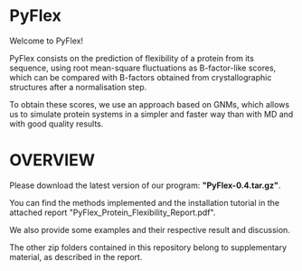 # PyFlex

Welcome to PyFlex!

PyFlex consists on the prediction of flexibility of a protein from its sequence, using root mean-square fluctuations as B-factor-like scores, which can be compared with B-factors obtained from crystallographic structures after a normalisation step. 

To obtain these scores, we use an approach based on GNMs, which allows us to simulate
protein systems in a simpler and faster way than with MD and with good quality results.


# OVERVIEW

Please download the latest version of our program: **"PyFlex-0.4.tar.gz"**.

You can find the methods implemented and the installation tutorial in the attached report "PyFlex_Protein_Flexibility_Report.pdf".

We also provide some examples and their respective result and discussion.

The other zip folders contained in this repository belong to supplementary material, as described in the report. 

